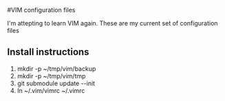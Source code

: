 #VIM configuration files

I'm attepting to learn VIM again. These are my current set of configuration files

## Install instructions

1. mkdir -p ~/tmp/vim/backup
1. mkdir -p ~/tmp/vim/tmp
1. git submodule update --init
1. ln ~/.vim/vimrc ~/.vimrc
